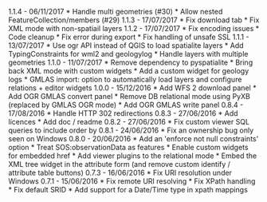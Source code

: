 1.1.4 - 06/11/2017
	* Handle multi geometries (#30)
	* Allow nested FeatureCollection/members (#29)
1.1.3 - 17/07/2017
	* Fix download tab
	* Fix XML mode with non-spatiail layers
1.1.2 - 17/07/2017
	* Fix encoding issues
	* Code cleanup
	* Fix error during export
	* Fix handling of unsafe SSL
1.1.1 - 13/07/2017
	* Use ogr API instead of QGIS to load spatialite layers
	* Add TypingConstraints for wml2 and geologylog
	* Handle layers with multiple geometries
1.1.0 - 11/07/2017
	* Remove dependency to pyspatialite
	* Bring back XML mode with custom widgets
	* Add a custom widget for geology logs
	* GMLAS import: option to automatically load layers and configure relations + editor widgets
1.0.0 - 15/12/2016
        * Add WFS 2 download panel
        * Add OGR GMLAS convert panel
        * Remove DB relational mode using PyXB (replaced by GMLAS OGR mode)
        * Add OGR GMLAS write panel
0.8.4 - 17/08/2016
	* Handle HTTP 302 redirections
0.8.3 - 27/06/2016
	* Add licences
	* Add doc / readme
0.8.2 - 27/06/2016
	* Fix custom viewer SQL queries to include order by
0.8.1 - 24/06/2016
	* Fix an ownership bug only seen on Windows
0.8.0 - 20/06/2016
	* Add an 'enforce not null constraints' option
	* Treat SOS:observationData as features
	* Enable custom widgets for embedded href
	* Add viewer plugins to the relational mode
	* Embed the XML tree widget in the attribute form (and remove custom identify / attribute table buttons)
0.7.3 - 16/06/2016
	* Fix URI resolution under Windows
0.7.1 - 15/06/2016
	* Fix remote URI resolving
	* Fix XPath handling
	* Fix default SRID
	* Add support for a Date/Time type in xpath mappings
